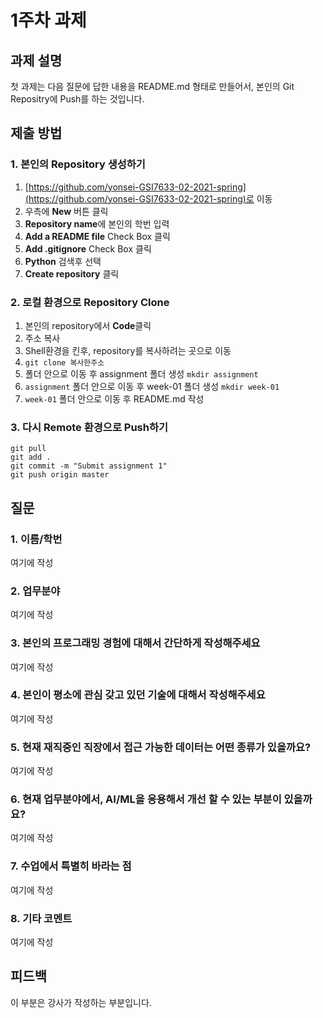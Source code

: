 # 1주차 과제


## 과제 설명
첫 과제는 다음 질문에 답한 내용을 README.md 형태로 만들어서, 본인의 Git Repositry에 Push를 하는 것입니다.

## 제출 방법
### 1. 본인의 Repository 생성하기
1. [https://github.com/yonsei-GSI7633-02-2021-spring](https://github.com/yonsei-GSI7633-02-2021-spring)로 이동
1. 우측에 **New** 버튼 클릭
1. **Repository name**에 본인의 학번 입력
1. **Add a README file** Check Box 클릭
1. **Add .gitignore** Check Box 클릭
1. **Python** 검색후 선택
1. **Create repository** 클릭

### 2. 로컬 환경으로 Repository Clone
1. 본인의 repository에서 **Code**클릭 
1. 주소 복사
1. Shell환경을 킨후, repository를 복사하려는 곳으로 이동
1. `git clone 복사한주소`
1. 폴더 안으로 이동 후 assignment 폴더 생성 `mkdir assignment`
1. `assignment` 폴더 안으로 이동 후 week-01 폴더 생성 `mkdir week-01`
1. `week-01` 폴더 안으로 이동 후 README.md 작성

### 3. 다시 Remote 환경으로 Push하기
```
git pull
git add .
git commit -m "Submit assignment 1"
git push origin master
```


## 질문
### 1. 이름/학번
여기에 작성
### 2. 업무분야
여기에 작성
### 3. 본인의 프로그래밍 경험에 대해서 간단하게 작성해주세요
여기에 작성
### 4. 본인이 평소에 관심 갖고 있던 기술에 대해서 작성해주세요
여기에 작성
### 5. 현재 재직중인 직장에서 접근 가능한 데이터는 어떤 종류가 있을까요?
여기에 작성
### 6. 현재 업무분야에서, AI/ML을 응용해서 개선 할 수 있는 부분이 있을까요?
여기에 작성
### 7. 수업에서 특별히 바라는 점
여기에 작성
### 8. 기타 코멘트
여기에 작성

## 피드백
이 부분은 강사가 작성하는 부분입니다.
